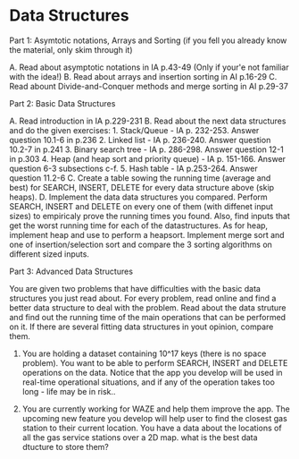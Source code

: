 # Data Structures

Part 1: Asymtotic notations, Arrays and Sorting (if you fell you already know the material, only skim through it)

A. Read about asymptotic notations in IA p.43-49 (Only if your'e not familiar with the idea!)
B. Read about arrays and insertion sorting in AI p.16-29
C. Read abount Divide-and-Conquer methods and merge sorting in AI p.29-37


Part 2: Basic Data Structures

A. Read introduction in IA p.229-231
B. Read about the next data structures and do the given exercises:
	1. Stack/Queue - IA p. 232-253. Answer question 10.1-6 in p.236
	2. Linked list - IA p. 236-240. Answer question 10.2-7 in p.241
	3. Binary search tree - IA p. 286-298. Answer question 12-1 in p.303
	4. Heap (and heap sort and priority queue) - IA p. 151-166. Answer question 6-3 subsections c-f.
	5. Hash table - IA p.253-264. Answer question 11.2-6
C. Create a table sowing the running time (average and best) for SEARCH, INSERT, DELETE for every data structure above (skip heaps).
D. Implement the data data structures you compared. Perform SEARCH, INSERT and DELETE on every one of them (with diffenet input sizes)
to empiricaly prove the running times you found. Also, find inputs that get the worst running time for each of the datastructures.
As for heap, implement heap and use to perform a heapsort. Implement merge sort and one of insertion/selection sort and compare the 3
sorting algorithms on different sized inputs.


Part 3: Advanced Data Structures

You are given two problems that have difficulties with the basic data structures you just read about.
For every problem, read online and find a better data structure to deal with the problem. Read about the data struture and find out the running time
of the main operations that can be performed on it. If there are several fitting data structures in yout opinion, compare them.

1. You are holding a dataset containing 10^17 keys (there is no space problem).
You want to be able to perform SEARCH, INSERT and DELETE operations on the data.
Notice that the app you develop will be used in real-time operational situations, and if any of the operation takes too long - life may be in risk..

2. You are currently working for WAZE and help them improve the app. The upcoming new feature you develop will help user to find the
closest gas station to their current location.
You have a data about the locations of all the gas service stations over a 2D map. what is the best data dtucture to store them?